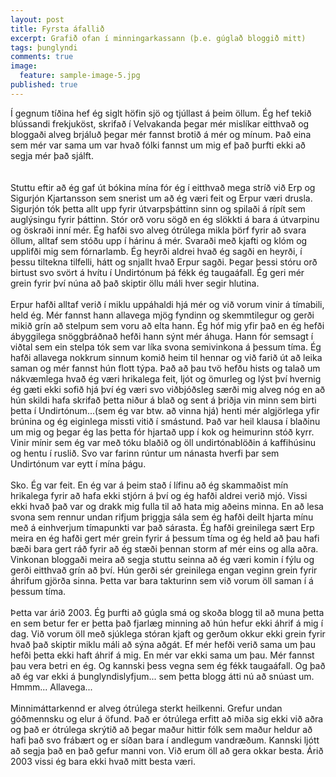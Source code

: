 ```yaml
---
layout: post
title: Fyrsta áfallið
excerpt: Grafið ofan í minningarkassann (þ.e. gúglað bloggið mitt)
tags: þunglyndi 
comments: true
image:
  feature: sample-image-5.jpg
published: true
---
```


Í gegnum tíðina hef ég siglt höfin sjö og tjúllast á þeim öllum. Ég hef tekið blússandi frekjuköst, skrifað í Velvakanda þegar mér mislíkar eitthvað og bloggaði alveg brjáluð þegar mér fannst brotið á mér og mínum. Það eina sem mér var sama um var hvað fólki fannst um mig ef það þurfti ekki að segja mér það sjálft.  
  <br><br>
Stuttu eftir að ég gaf út bókina mína fór ég í eitthvað mega stríð við Erp og Sigurjón Kjartansson sem snerist um að ég væri feit og Erpur væri drusla. Sigurjón tók þetta allt upp fyrir útvarpsþáttinn sinn og spilaði á rípít sem auglýsingu fyrir þáttinn. Stór orð voru sögð en ég slökkti á bara á útvarpinu og öskraði inní mér. Ég hafði svo alveg ótrúlega mikla þörf fyrir að svara öllum, alltaf sem stóðu upp í hárinu á mér. Svaraði með kjafti og klóm og upplifði mig sem fórnarlamb. Ég heyrði aldrei hvað ég sagði en heyrði, í þessu tiltekna tilfelli, hátt og snjallt hvað Erpur sagði. Þegar þessi stóru orð birtust svo svört á hvítu í Undirtónum þá fékk ég taugaáfall. Ég geri mér grein fyrir því núna að það skiptir öllu máli hver segir hlutina. 
  <br><br>
Erpur hafði alltaf verið í miklu uppáhaldi hjá mér og við vorum vinir á tímabili, held ég. Mér fannst hann allavega mjög fyndinn og skemmtilegur og gerði mikið grín að stelpum sem voru að elta hann. Ég hóf mig yfir það en ég hefði ábyggilega snöggbráðnað hefði hann sýnt mér áhuga. Hann fór semsagt í viðtal sem ein stelpa tók sem var líka svona semivinkona á þessum tíma. Ég hafði allavega nokkrum sinnum komið heim til hennar og við farið út að leika saman og mér fannst hún flott týpa. Það að þau tvö hefðu hists og talað um nákvæmlega hvað ég væri hrikalega feit, ljót og ömurleg og lýst því hvernig ég gæti ekki sofið hjá því ég væri svo viðbjóðsleg særði mig alveg nóg en að hún skildi hafa skrifað þetta niður á blað og sent á þriðja vin minn sem birti þetta í Undirtónum...(sem ég var btw. að vinna hjá) henti mér algjörlega yfir brúnina og ég eiginlega missti vitið í smástund. Það var heil klausa í blaðinu um mig og þegar ég las þetta fór hjartað upp í kok og heimurinn stóð kyrr. Vinir mínir sem ég var með tóku blaðið og öll undirtónablöðin á kaffihúsinu og hentu í ruslið. Svo var farinn rúntur um nánasta hverfi þar sem Undirtónum var eytt í mína þágu.  
 <br><br>
Sko. Ég var feit. En ég var á þeim stað í lífinu að ég skammaðist mín hrikalega fyrir að hafa ekki stjórn á því og ég hafði aldrei verið mjó. Vissi ekki hvað það var og drakk mig fulla til að hata mig aðeins minna. En að lesa svona sem rennur undan rifjum þriggja sála sem ég hafði deilt hjarta mínu með á einhverjum tímapunkti var það sárasta. Ég hafði greinilega sært Erp meira en ég hafði gert mér grein fyrir á þessum tíma og ég held að þau hafi bæði bara gert ráð fyrir að ég stæði þennan storm af mér eins og alla aðra. Vinkonan bloggaði meira að segja stuttu seinna að ég væri komin í fýlu og gerði eitthvað grín að því. Hún gerði sér greinilega engan veginn grein fyrir áhrifum gjörða sinna. Þetta var bara takturinn sem við vorum öll saman í á þessum tíma. 
<br><br>
Þetta var árið 2003. Ég þurfti að gúgla smá og skoða blogg til að muna þetta en sem betur fer er þetta það fjarlæg minning að hún hefur ekki áhrif á mig í dag. Við vorum öll með sjúklega stóran kjaft og gerðum okkur ekki grein fyrir hvað það skiptir miklu máli að sýna aðgát. Ef mér hefði verið sama um þau hefði þetta ekki haft áhrif á mig. En mér var ekki sama um þau. Mér fannst þau vera betri en ég. Og kannski þess vegna sem ég fékk taugaáfall. Og það að ég var ekki á þunglyndislyfjum... sem þetta blogg átti nú að snúast um. Hmmm... Allavega...
 <br><br>
Minnimáttarkennd er alveg ótrúlega sterkt heilkenni. Grefur undan góðmennsku og elur á öfund. Það er ótrúlega erfitt að miða sig ekki við aðra og það er ótrúlega skrýtið að þegar maður hittir fólk sem maður heldur að hafi það svo frábært og er síðan bara í andlegum vandræðum. Kannski ljótt að segja það en það gefur manni von. Við erum öll að gera okkar besta. Árið 2003 vissi ég bara ekki hvað mitt besta væri. 
